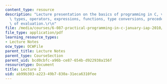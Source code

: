 ```yaml
---
content_type: resource
description: "Lecture presentation on the basics of programming in C, variables, data\
  \ types, operators, expressions, functions, type conversions, precedence, and order\
  \ of evaluation.\r\n"
file: /media/courses/6-087-practical-programming-in-c-january-iap-2010/ab99b303a22349b7830a31eca6310fee_MIT6_087IAP10_lec02.pdf
file_type: application/pdf
learning_resource_types:
- Lecture Notes
ocw_type: OCWFile
parent_title: Lecture Notes
parent_type: CourseSection
parent_uid: bcd0cbfc-a96b-ce87-654b-d922938a156f
resourcetype: Document
title: Lecture 2
uid: ab99b303-a223-49b7-830a-31eca6310fee
---
```

